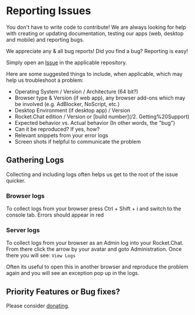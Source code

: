 # Reporting Issues

You don't have to write code to contribute! We are always looking for help with creating or updating documentation, testing our apps (web, desktop and mobile) and reporting bugs.

We appreciate any & all bug reports! Did you find a bug? Reporting is easy!

Simply open an [Issue](https://github.com/RocketChat/Rocket.Chat/issues) in the applicable repository.

Here are some suggested things to include, when applicable, which may help us troubleshoot a problem:

* Operating System / Version / Architecture (64 bit?)
* Browser type & Version (if web app), any browser add-ons which may be involved (e.g. AdBlocker, NoScript, etc.)
* Desktop Environment (if desktop app) / Version
* Rocket.Chat edition / Version or [build number](/2. Getting%20Support)
* Expected behavior vs. Actual behavior (In other words, the "bug")
* Can it be reproduced? If yes, how?
* Relevant snippets from your error logs
* Screen shots if helpful to communicate the problem

## Gathering Logs

Collecting and including logs often helps us get to the root of the issue quicker.

### Browser logs
To collect logs from your browser press <key>Ctrl</key> + <key>Shift</key> + <key>i</key> and switch to the console tab.  Errors should appear in red

### Server logs
To collect logs from your browser as an Admin log into your Rocket.Chat.  From there click the arrow by your avatar and goto Administration.  Once there you will see: `View Logs`

Often its useful to open this in another browser and reproduce the problem again and you will see an exception pop up in the logs.

## Priority Features or Bug fixes?

Please consider [donating](/1.%20Contributing/Donating/).

